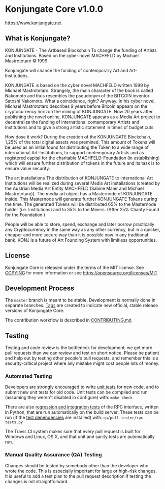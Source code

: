 Konjungate Core v1.0.0
===============================


https://www.konjungate.net


What is Konjungate?
----------------

KONJUNGATE - The Artbased Blockchain
To change the funding of Artists and Institutions.
Based on the cyber novel MACHFELD by Michael Mastrototaro © 1999 

Konjungate will chance the funding of contemporary Art and Art-Institutions. 

KONJUNGATE is based on the cyber novel MACHFELD written 1999 by Michael Mastrototaro. Strangely, the main character of the book is called Nakomoto and thus resembles the pseudonym of the BITCOIN inventor Satoshi Nakomoto. What a coincidence, right? Anyway.
In his cyber novel, Michael Mastrototaro describes 9 years before Bitcoin appears on the cryptocurrency horizon the mining of KONJUNGATE.
Now 20 years after publishing the novel online, KONJUNGATE appears as a Media Art project to decentralize the funding of international contemporary Artists and Institutions and to give a strong artistic statement in times of budget cuts.

How dose it work?
During the creation of the KONJUNGATE Blockchain, 1,25% of the total digital assets was premined. This amount of Tokens will be used as an initial found for distributing the Token to a wide range of international Art-Institutions, to support contemporary Artists and as registered capital for the charitable MACHFELD-Foundation (in establishing) which will ensure further distribution of tokens in the future and its task is to ensure value security.

The art installations
The distribution of KONJUNGATE to international Art Institutions will be realized during several Media Art installations (created by the Austrian Media Art Entity MACHFELD (Sabine Maier and Michael Mastrototaro)).
The media art object has a Masternode of KONJUNGATE inside. This Masternode will generate further KONJUNGATE Tokens during the time.
The generated Tokens will be distributed 65% to the Masternode holder (i.e. Institutions) and to 35% to the Miners. (After 25% Charity Found for the Foundation.)


People will be able to store, spend, exchange and later borrow practically any Cryptocurrency in the same way as any other currency, but in a quicker, cheaper and more secure way than it is possible now in any traditional bank. KONJ is a future of Art Founding System with limitless opportunities.



License
-------

Konjungate Core is released under the terms of the MIT license. See [COPYING](COPYING) for more
information or see https://opensource.org/licenses/MIT.

Development Process
-------------------

The `master` branch is meant to be stable. Development is normally done in separate branches.
[Tags](https://github.com/konjungate-platform/konjungate/tags) are created to indicate new official,
stable release versions of Konjungate Core.

The contribution workflow is described in [CONTRIBUTING.md](CONTRIBUTING.md).


Testing
-------

Testing and code review is the bottleneck for development; we get more pull
requests than we can review and test on short notice. Please be patient and help out by testing
other people's pull requests, and remember this is a security-critical project where any mistake might cost people
lots of money.

### Automated Testing

Developers are strongly encouraged to write [unit tests](/doc/unit-tests.md) for new code, and to
submit new unit tests for old code. Unit tests can be compiled and run
(assuming they weren't disabled in configure) with: `make check`

There are also [regression and integration tests](/qa) of the RPC interface, written
in Python, that are run automatically on the build server.
These tests can be run (if the [test dependencies](/qa) are installed) with: `qa/pull-tester/rpc-tests.py`

The Travis CI system makes sure that every pull request is built for Windows
and Linux, OS X, and that unit and sanity tests are automatically run.

### Manual Quality Assurance (QA) Testing

Changes should be tested by somebody other than the developer who wrote the
code. This is especially important for large or high-risk changes. It is useful
to add a test plan to the pull request description if testing the changes is
not straightforward.

